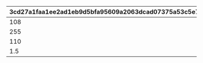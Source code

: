|3cd27a1faa1ee2ad1eb9d5bfa95609a2063dcad07375a53c5e7514fd65fbd0bf|863cd0d632a82a680da11b228ac7e22c9e0cdc8291627231a71e5bdf8bc75659|f3a938d7dc601949c18f964a770af1378fb8ae549329482c9f1cb038113c47f1|6b59e95f7611095baf44c5f3972993e5b3b17d98bf88f53f3af9be2b1791aa42|
| --- | --- | --- | --- |
|108|111|1|105|
|255|350|2|160|
|110|120|3|105|
|1.5|0.5|4|2.5|